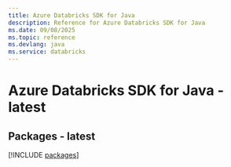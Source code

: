 ```yaml
---
title: Azure Databricks SDK for Java
description: Reference for Azure Databricks SDK for Java
ms.date: 09/08/2025
ms.topic: reference
ms.devlang: java
ms.service: databricks
---
```

# Azure Databricks SDK for Java - latest
## Packages - latest
[!INCLUDE [packages](databricks-index.md)]